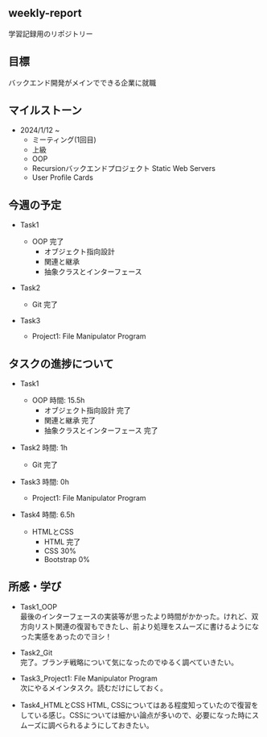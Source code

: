 ## weekly-report
学習記録用のリポジトリー

## 目標
バックエンド開発がメインでできる企業に就職

## マイルストーン
- 2024/1/12 ~
    - ミーティング(1回目)
    - 上級
    - OOP
    - Recursionバックエンドプロジェクト Static Web Servers
    - User Profile Cards

## 今週の予定
- Task1
    - OOP 完了  
        - オブジェクト指向設計  
        - 関連と継承  
        - 抽象クラスとインターフェース

- Task2
    - Git 完了

- Task3
    - Project1: File Manipulator Program

## タスクの進捗について
- Task1
    - OOP 時間: 15.5h
        - オブジェクト指向設計 完了
        - 関連と継承  完了
        - 抽象クラスとインターフェース 完了
- Task2 時間: 1h
    - Git 完了

- Task3 時間: 0h
    - Project1: File Manipulator Program

- Task4 時間: 6.5h
    - HTMLとCSS
        - HTML 完了
        - CSS 30%
        - Bootstrap 0%

## 所感・学び
- Task1_OOP  
最後のインターフェースの実装等が思ったより時間がかかった。けれど、双方向リスト関連の復習もできたし、前より処理をスムーズに書けるようになった実感をあったのでヨシ！

- Task2_Git  
完了。ブランチ戦略について気になったのでゆるく調べていきたい。

- Task3_Project1: File Manipulator Program  
次にやるメインタスク。読むだけにしておく。

- Task4_HTMLとCSS
HTML, CSSについてはある程度知っていたので復習をしている感じ。CSSについては細かい論点が多いので、必要になった時にスムーズに調べられるようにしておきたい。